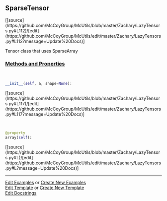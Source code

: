 ## <a id="McUtils.Zachary.LazyTensors.SparseTensor">SparseTensor</a> 
<div class="docs-source-link" markdown="1">
[[source](https://github.com/McCoyGroup/McUtils/blob/master/Zachary/LazyTensors.py#L112)/[edit](https://github.com/McCoyGroup/McUtils/edit/master/Zachary/LazyTensors.py#L112?message=Update%20Docs)]
</div>

Tensor class that uses SparseArray

<div class="collapsible-section">
 <div class="collapsible-section collapsible-section-header" markdown="1">
 
### <a class="collapse-link" data-toggle="collapse" href="#methods">Methods and Properties</a> <a class="float-right" data-toggle="collapse" href="#methods"><i class="fa fa-chevron-down"></i></a>

 </div>
 <div class="collapsible-section collapsible-section-body collapse" id="methods" markdown="1">

<a id="McUtils.Zachary.LazyTensors.SparseTensor.__init__" class="docs-object-method">&nbsp;</a> 
```python
__init__(self, a, shape=None): 
```
<div class="docs-source-link" markdown="1">
[[source](https://github.com/McCoyGroup/McUtils/blob/master/Zachary/LazyTensors.py#L117)/[edit](https://github.com/McCoyGroup/McUtils/edit/master/Zachary/LazyTensors.py#L117?message=Update%20Docs)]
</div>

<a id="McUtils.Zachary.LazyTensors.SparseTensor.array" class="docs-object-method">&nbsp;</a> 
```python
@property
array(self): 
```
<div class="docs-source-link" markdown="1">
[[source](https://github.com/McCoyGroup/McUtils/blob/master/Zachary/LazyTensors.py#L)/[edit](https://github.com/McCoyGroup/McUtils/edit/master/Zachary/LazyTensors.py#L?message=Update%20Docs)]
</div>

 </div>
</div>




___

[Edit Examples](https://github.com/McCoyGroup/McUtils/edit/gh-pages/ci/examples/McUtils/Zachary/LazyTensors/SparseTensor.md) or 
[Create New Examples](https://github.com/McCoyGroup/McUtils/new/gh-pages/?filename=ci/examples/McUtils/Zachary/LazyTensors/SparseTensor.md) <br/>
[Edit Template](https://github.com/McCoyGroup/McUtils/edit/gh-pages/ci/docs/McUtils/Zachary/LazyTensors/SparseTensor.md) or 
[Create New Template](https://github.com/McCoyGroup/McUtils/new/gh-pages/?filename=ci/docs/templates/McUtils/Zachary/LazyTensors/SparseTensor.md) <br/>
[Edit Docstrings](https://github.com/McCoyGroup/McUtils/edit/master/Zachary/LazyTensors.py#L112?message=Update%20Docs)